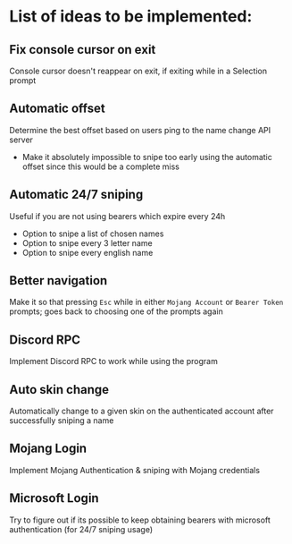 # List of ideas to be implemented:
## Fix console cursor on exit
Console cursor doesn't reappear on exit, if exiting while in a Selection prompt
## Automatic offset
Determine the best offset based on users ping to the name change API server
- Make it absolutely impossible to snipe too early using the automatic offset since this would be a complete miss
## Automatic 24/7 sniping
Useful if you are not using bearers which expire every 24h
- Option to snipe a list of chosen names
- Option to snipe every 3 letter name
- Option to snipe every english name
## Better navigation
Make it so that pressing `Esc` while in either `Mojang Account` or `Bearer Token` prompts; goes back to choosing one of the prompts again
## Discord RPC
Implement Discord RPC to work while using the program
## Auto skin change
Automatically change to a given skin on the authenticated account after successfully sniping a name
## Mojang Login
Implement Mojang Authentication & sniping with Mojang credentials
## Microsoft Login
Try to figure out if its possible to keep obtaining bearers with microsoft authentication (for 24/7 sniping usage)
